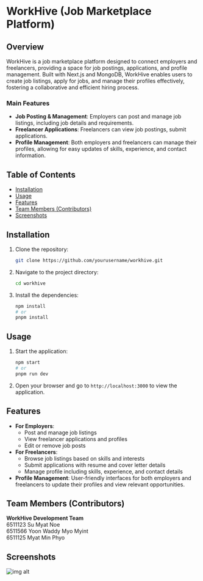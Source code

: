 # WorkHive (Job Marketplace Platform)

## Overview
WorkHive is a job marketplace platform designed to connect employers and freelancers, providing a space for job postings, applications, and profile management. Built with Next.js and MongoDB, WorkHive enables users to create job listings, apply for jobs, and manage their profiles effectively, fostering a collaborative and efficient hiring process.

### Main Features
- **Job Posting & Management**: Employers can post and manage job listings, including job details and requirements.
- **Freelancer Applications**: Freelancers can view job postings, submit applications.
- **Profile Management**: Both employers and freelancers can manage their profiles, allowing for easy updates of skills, experience, and contact information.

## Table of Contents
- [Installation](#installation)
- [Usage](#usage)
- [Features](#features)
- [Team Members (Contributors)](#team-members-contributors)
- [Screenshots](#screenshots)

## Installation
1. Clone the repository:
    ```bash
    git clone https://github.com/yourusername/workhive.git
    ```
2. Navigate to the project directory:
    ```bash
    cd workhive
    ```
3. Install the dependencies:
    ```bash
    npm install
    # or
    pnpm install
    ```

## Usage
1. Start the application:
    ```bash
    npm start
    # or
    pnpm run dev
    ```
2. Open your browser and go to `http://localhost:3000` to view the application.

## Features
- **For Employers**:
  - Post and manage job listings
  - View freelancer applications and profiles
  - Edit or remove job posts
- **For Freelancers**:
  - Browse job listings based on skills and interests
  - Submit applications with resume and cover letter details
  - Manage profile including skills, experience, and contact details
- **Profile Management**: User-friendly interfaces for both employers and freelancers to update their profiles and view relevant opportunities.

## Team Members (Contributors)
**WorkHive Development Team**  
6511123 Su Myat Noe  
6511566 Yoon Waddy Myo Myint  
6511125 Myat Min Phyo  

## Screenshots
![img alt](https://github.com/Yoonlimin/WorkHive/blob/7e1d3698e0fa9a8f9f282803a9b68edb623e76be/screenshots/piechart.png)
